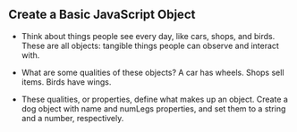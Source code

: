 ## Create a Basic JavaScript Object

 - Think about things people see every day, like cars, shops, and birds.
   These are all objects: tangible things people can observe and
   interact with.
 - What are some qualities of these objects? A car has wheels. Shops
   sell items. Birds have wings.
  
 - These qualities, or properties, define what makes up an object.
Create a dog object with name and numLegs properties, and set them to a string and a number, respectively.
<!--stackedit_data:
eyJoaXN0b3J5IjpbLTMxNjY5NjQxNV19
-->